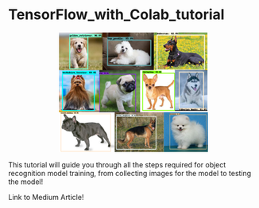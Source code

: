 # TensorFlow_with_Colab_tutorial

<p align="center">
  <img width="300" heigth="300" src="Images_for_Readme/Image1.png">
  <br>
</p>

This tutorial will guide you through all the steps required for object recognition model training, from collecting images for the model to testing the model!

Link to Medium Article! 
